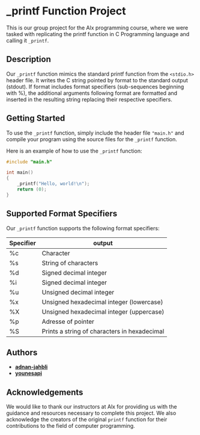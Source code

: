 
# _printf Function Project

This is our group project for the Alx programming course, where we were tasked with replicating the printf function in C Programming language and calling it `_printf`.





## Description
Our `_printf` function mimics the standard printf function from the `<stdio.h>` header file. It writes the C string pointed by format to the standard output (stdout). If format includes format specifiers (sub-sequences beginning with %), the additional arguments following format are formatted and inserted in the resulting string replacing their respective specifiers.
## Getting Started
To use the `_printf` function, simply include the header file `"main.h"` and compile your program using the source files for the `_printf` function.

Here is an example of how to use the `_printf` function:


```c
#include "main.h"

int main()
{
    _printf("Hello, world!\n");
    return (0);
} 
```

## Supported Format Specifiers

Our `_printf` function supports the following format specifiers:

| Specifier | output | 
| -------- | -------- | 
| %c | Character |
| %s | String of characters | 
| %d | Signed decimal integer|
| %i | Signed decimal integer |
| %u | Unsigned decimal integer |
| %x | Unsigned hexadecimal integer (lowercase) |
| %X | Unsigned hexadecimal integer (uppercase) |
| %p |  Adresse of pointer |
| %S | Prints a string of characters in hexadecimal |

## Authors

- **[adnan-jahbli](https://github.com/adnan-jahbli)**
- **[younesapi](https://github.com/younesapi)**

## Acknowledgements

We would like to thank our instructors at Alx for providing us with the guidance and resources necessary to complete this project. We also acknowledge the creators of the original `printf` function for their contributions to the field of computer programming.

